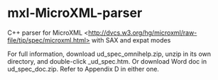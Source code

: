mxl-MicroXML-parser
===================

C++ parser for MicroXML &lt;http://dvcs.w3.org/hg/microxml/raw-file/tip/spec/microxml.html> with SAX and expat modes

For full information, download ud_spec_omnihelp.zip, unzip in its own directory, and double-click _ud_spec.htm.  Or download Word doc in ud_spec_doc.zip.  Refer to Appendix D in either one.
